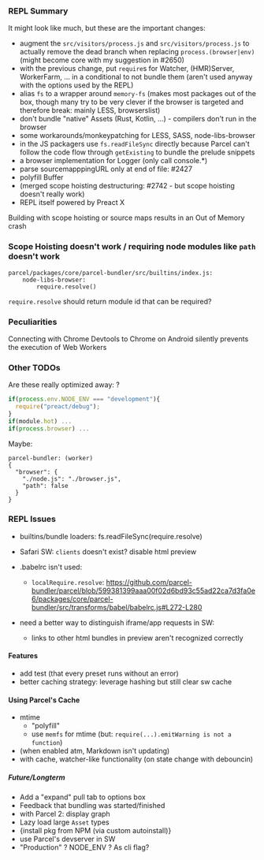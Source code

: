 ### REPL Summary

It might look like much, but these are the important changes:

- augment the `src/visitors/process.js` and `src/visitors/process.js` to actually remove the dead branch when replacing `process.(browser|env)` (might become core with my suggestion in #2650)
- with the previous change, put `require`s for Watcher, (HMR)Server, WorkerFarm, ... in a conditional to not bundle them (aren't used anyway with the options used by the REPL)
- alias `fs` to a wrapper around `memory-fs` (makes most packages out of the box, though many try to be very clever if the browser is targeted and therefore break: mainly LESS, browserslist)
- don't bundle "native" Assets (Rust, Kotlin, ...) - compilers don't run in the browser
- some workarounds/monkeypatching for LESS, SASS, node-libs-browser
- in the JS packagers use `fs.readFileSync` directly because Parcel can't follow the code flow through `getExisting` to bundle the prelude snippets
- a browser implementation for Logger (only call console.\*)
- parse sourcemapppingURL only at end of file: #2427
- polyfill Buffer
- (merged scope hoisting destructuring: #2742 - but scope hoisting doesn't really work)
- REPL itself powered by Preact X

Building with scope hoisting or source maps results in an Out of Memory crash

### Scope Hoisting doesn't work / requiring node modules like `path` doesn't work

```
parcel/packages/core/parcel-bundler/src/builtins/index.js:
    node-libs-browser:
        require.resolve()
```

`require.resolve` should return module id that can be required?

### Peculiarities

Connecting with Chrome Devtools to Chrome on Android silently prevents the execution of Web Workers

### Other TODOs

Are these really optimized away: ?

```js
if(process.env.NODE_ENV === "development"){
  require("preact/debug");
}
if(module.hot) ...
if(process.browser) ...
```

Maybe:

```
parcel-bundler: (worker)
{
  "browser": {
    "./node.js": "./browser.js",
    "path": false
  }
}
```

### REPL Issues

- builtins/bundle loaders: fs.readFileSync(require.resolve)
- Safari SW: `clients` doesn't exist? disable html preview
- .babelrc isn't used:

  - `localRequire.resolve`: https://github.com/parcel-bundler/parcel/blob/599381399aaa00f02d6bd93c55ad22ca7d3fa0e6/packages/core/parcel-bundler/src/transforms/babel/babelrc.js#L272-L280

- need a better way to distinguish iframe/app requests in SW:
  - links to other html bundles in preview aren't recognized correctly

#### Features

- add test (that every preset runs without an error)
- better caching strategy: leverage hashing but still clear sw cache

#### Using Parcel's Cache

- mtime
  - "polyfill"
  - use `memfs` for mtime (but: `require(...).emitWarning is not a function`)
- (when enabled atm, Markdown isn't updating)
- with cache, watcher-like functionality (on state change with debouncin)

##### Future/Longterm

- Add a "expand" pull tab to options box
- Feedback that bundling was started/finished
- with Parcel 2: display graph
- Lazy load large `Asset` types
- {install pkg from NPM (via custom autoinstall)}
- use Parcel's devserver in SW
- "Production" ? NODE_ENV ? As cli flag?
